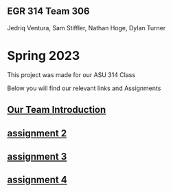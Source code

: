 ## EGR 314 Team 306
Jedriq Ventura, Sam Stiffler, Nathan Hoge, Dylan Turner
# Spring 2023
This project was made for our ASU 314 Class 

Below you will find our relevant links and Assignments

## [Our Team Introduction](Introduction.md)
## [assignment 2](User-needs.md)
## [assignment 3](Design-Ideation.md)
## [assignment 4](Presentation.md)

